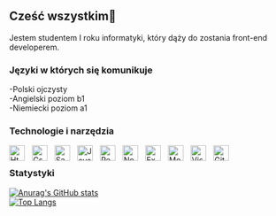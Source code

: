 ## Cześć wszystkim👋
Jestem studentem I roku informatyki, który dąży do zostania front-end developerem.

### Języki w których się komunikuje <br />
-Polski ojczysty <br />
-Angielski poziom b1 <br />
-Niemiecki poziom a1 

### Technologie i narzędzia 
<img src="https://cdn.jsdelivr.net/gh/devicons/devicon/icons/html5/html5-original.svg" alt="Html5" width="28px" align="left" style="padding-right:10px;"/>
<img src="https://cdn.jsdelivr.net/gh/devicons/devicon/icons/css3/css3-original.svg" alt="Css" width="28px" align="left" align="left" style="padding-right:10px;"/>
<img src="https://cdn.jsdelivr.net/gh/devicons/devicon/icons/sass/sass-original.svg" alt="Sass" width="28px" align="left" style="padding-right:10px;"/>
<img src="https://cdn.jsdelivr.net/gh/devicons/devicon/icons/javascript/javascript-original.svg" alt="JavaScript" width="28px" align="left" style="padding-right:10px;"/>
<img src="https://cdn.jsdelivr.net/gh/devicons/devicon/icons/react/react-original.svg" alt="React" width="28px" align="left" style="padding-right:10px;"/>
<img src="https://cdn.jsdelivr.net/gh/devicons/devicon/icons/nodejs/nodejs-original.svg" alt="Node.js" width="28px" align="left" style="padding-right:10px;"/>
<img src="https://cdn.jsdelivr.net/gh/devicons/devicon/icons/express/express-original.svg" alt="Express" width="28px" align="left" style="padding-right:10px;"/>
<img src="https://cdn.jsdelivr.net/gh/devicons/devicon/icons/mongodb/mongodb-original.svg" alt="MongoDB" width="28px" align="left" style="padding-right:10px;"/>
<img src="https://cdn.jsdelivr.net/gh/devicons/devicon/icons/vscode/vscode-original.svg" alt="Visual Studio Code" width="28px" align="left" style="padding-right:10px;"/>
<img src="https://cdn.jsdelivr.net/gh/devicons/devicon/icons/github/github-original.svg" alt="GitHub" width="28px" align="left" style="padding-right:10px;"/>

<br />

### Statystyki
[![Anurag's GitHub stats](https://github-readme-stats.vercel.app/api?username=PawelHeleniak)](https://github.com/PawelHeleniak/github-readme-stats) <br />
[![Top Langs](https://github-readme-stats.vercel.app/api/top-langs/?username=PawelHeleniak&exclude_repo=github-readme-stats,anuraghazra.github.io)](https://github.com/anuraghazra/github-readme-stats)

